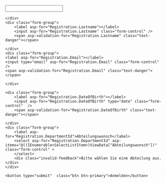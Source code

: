 <form asp-action="Register" method="post" class="needs-validation" >
    <div class="form-group">
        <label asp-for="Registration.Firstname"></label>
        <input asp-for="Registration.Firstname" class="form-control"  />
        <span asp-validation-for="Registration.Firstname" class="text-danger"></span>

    </div>
    <div class="form-group">
        <label asp-for="Registration.Lastname"></label>
        <input asp-for="Registration.Lastname" class="form-control" />
        <span asp-validation-for="Registration.Lastname" class="text-danger"></span>

    </div>
    <div class="form-group">
    <label asp-for="Registration.Email"></label>
    <input type="email" asp-for="Registration.Email" class="form-control" />
    <span asp-validation-for="Registration.Email" class="text-danger"></span>

    </div>

    <div class="form-group">
        <label asp-for="Registration.DateOfBirth"></label>
        <input asp-for="Registration.DateOfBirth" type="date" class="form-control"  />
        <span asp-validation-for="Registration.DateOfBirth" class="text-danger"></span>

    </div>
    <div class="form-group">
        <label asp-for="Registration.DepartmentId">Abteilungswunsch</label>
        <select asp-for="Registration.DepartmentId" asp-items="@((IEnumerable<SelectListItem>)ViewData["Abteilungswunsch"])" class="form-control" >
        </select>
        <div class="invalid-feedback">Bitte wählen Sie eine Abteilung aus.</div>
    </div>
    
    <button type="submit"  class="btn btn-primary">Anmelden</button>
</form>
